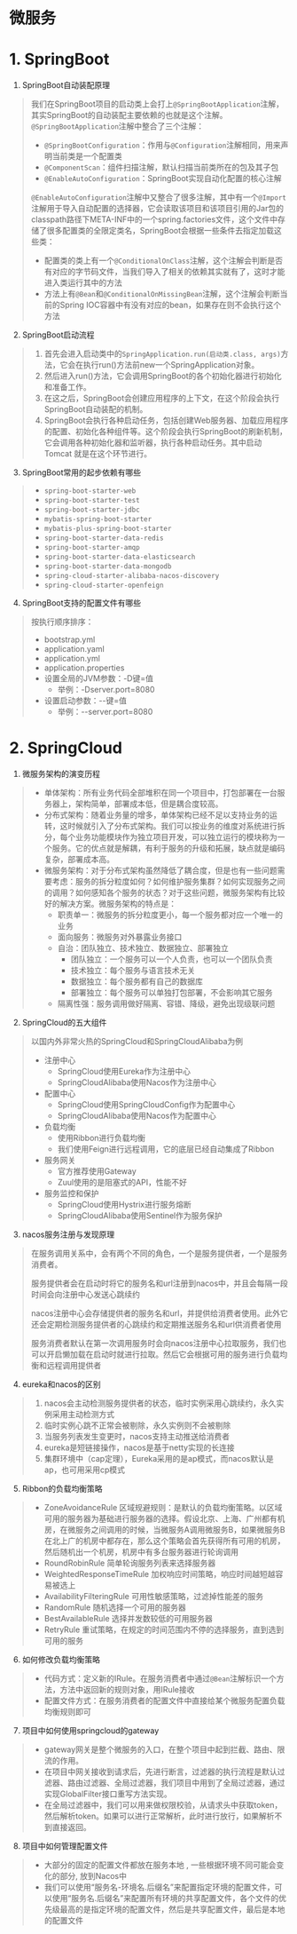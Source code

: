 # 微服务



# 1. SpringBoot

1.   SpringBoot自动装配原理

>   我们在SpringBoot项目的启动类上会打上`@SpringBootApplication`注解，其实SpringBoot的自动装配主要依赖的也就是这个注解。`@SpringBootApplication`注解中整合了三个注解：
>
>   *   `@SpringBootConfiguration`：作用与`@Configuration`注解相同，用来声明当前类是一个配置类
>   *   `@ComponentScan`：组件扫描注解，默认扫描当前类所在的包及其子包
>   *   `@EnableAutoConfiguration`：SpringBoot实现自动化配置的核心注解
>
>   `@EnableAutoConfiguration`注解中又整合了很多注解，其中有一个`@Import`注解用于导入自动配置的选择器，它会读取该项目和该项目引用的Jar包的classpath路径下META-INF中的一个spring.factories文件，这个文件中存储了很多配置类的全限定类名，SpringBoot会根据一些条件去指定加载这些类：
>
>   *   配置类的类上有一个`@ConditionalOnClass`注解，这个注解会判断是否有对应的字节码文件，当我们导入了相关的依赖其实就有了，这时才能进入类运行其中的方法
>   *   方法上有`@Bean`和`@ConditionalOnMissingBean`注解，这个注解会判断当前的Spring IOC容器中有没有对应的bean，如果存在则不会执行这个方法

 

2.   SpringBoot启动流程

>   1.   首先会进入启动类中的`SpringApplication.run(启动类.class, args)`方法，它会在执行run()方法前new一个SpringApplication对象。
>   2.   然后进入run()方法，它会调用SpringBoot的各个初始化器进行初始化和准备工作。
>   3.   在这之后，SpringBoot会创建应用程序的上下文，在这个阶段会执行SpringBoot自动装配的机制。
>   4.   SpringBoot会执行各种启动任务，包括创建Web服务器、加载应用程序的配置、初始化各种组件等。这个阶段会执行SpringBoot的刷新机制，它会调用各种初始化器和监听器，执行各种启动任务。其中启动Tomcat 就是在这个环节进行。



3.   SpringBoot常用的起步依赖有哪些

>   *   `spring-boot-starter-web`
>   *   `spring-boot-starter-test`
>   *   `spring-boot-starter-jdbc`
>   *   `mybatis-spring-boot-starter`
>   *   `mybatis-plus-spring-boot-starter`
>   *   `spring-boot-starter-data-redis`
>   *   `spring-boot-starter-amqp`
>   *   `spring-boot-starter-data-elasticsearch`
>   *   `spring-boot-starter-data-mongodb`
>   *   `spring-cloud-starter-alibaba-nacos-discovery`
>   *   `spring-cloud-starter-openfeign`



4.   SpringBoot支持的配置文件有哪些

>   按执行顺序排序：
>
>   *   bootstrap.yml
>   *   application.yaml
>   *   application.yml
>   *   application.properties
>   *   设置全局的JVM参数：-D键=值
>       *   举例：-Dserver.port=8080
>   *   设置启动参数：--键=值
>       *   举例：--server.port=8080



# 2. SpringCloud

1.   微服务架构的演变历程

>   *   单体架构：所有业务代码全部堆积在同一个项目中，打包部署在一台服务器上，架构简单，部署成本低，但是耦合度较高。
>   *   分布式架构：随着业务量的增多，单体架构已经不足以支持业务的运转，这时候就引入了分布式架构。我们可以按业务的维度对系统进行拆分，每个业务功能模块作为独立项目开发，可以独立运行的模块称为一个服务。它的优点就是解耦，有利于服务的升级和拓展，缺点就是编码复杂，部署成本高。
>   *   微服务架构：对于分布式架构虽然降低了耦合度，但是也有一些问题需要考虑：服务的拆分粒度如何？如何维护服务集群？如何实现服务之间的调用？如何感知各个服务的状态？对于这些问题，微服务架构有比较好的解决方案。微服务架构的特点是：
>       *   职责单一：微服务的拆分粒度更小，每一个服务都对应一个唯一的业务
>       *   面向服务：微服务对外暴露业务接口
>       *   自治：团队独立、技术独立、数据独立、部署独立
>           *   团队独立：一个服务可以一个人负责，也可以一个团队负责
>           *   技术独立：每个服务与语言技术无关
>           *   数据独立：每个服务都有自己的数据库
>           *   部署独立：每个服务可以单独打包部署，不会影响其它服务
>       *   隔离性强：服务调用做好隔离、容错、降级，避免出现级联问题



2.   SpringCloud的五大组件

>   以国内外非常火热的SpringCloud和SpringCloudAlibaba为例
>
>   *   注册中心
>       *   SpringCloud使用Eureka作为注册中心
>       *   SpringCloudAlibaba使用Nacos作为注册中心
>   *   配置中心
>       *   SpringCloud使用SpringCloudConfig作为配置中心
>       *   SpringCloudAlibaba使用Nacos作为配置中心
>   *   负载均衡
>       *   使用Ribbon进行负载均衡
>       *   我们使用Feign进行远程调用，它的底层已经自动集成了Ribbon
>   *   服务网关
>       *   官方推荐使用Gateway
>       *   Zuul使用的是阻塞式的API，性能不好
>   *   服务监控和保护
>       *   SpringCloud使用Hystrix进行服务熔断
>       *   SpringCloudAlibaba使用Sentinel作为服务保护



3.   nacos服务注册与发现原理

>   在服务调用关系中，会有两个不同的角色，一个是服务提供者，一个是服务消费者。
>
>   服务提供者会在启动时将它的服务名和url注册到nacos中，并且会每隔一段时间会向注册中心发送心跳续约
>
>   nacos注册中心会存储提供者的服务名和url，并提供给消费者使用。此外它还会定期检测服务提供者的心跳续约和定期推送服务名和url供消费者使用
>
>   服务消费者默认在第一次调用服务时会向nacos注册中心拉取服务，我们也可以开启懒加载在启动时就进行拉取。然后它会根据可用的服务进行负载均衡和远程调用提供者



4.   eureka和nacos的区别

>   1.   nacos会主动检测服务提供者的状态，临时实例采用心跳续约，永久实例采用主动检测方式
>   2.   临时实例心跳不正常会被剔除，永久实例则不会被剔除
>   3.   当服务列表发生变更时，nacos支持主动推送给消费者
>   4.   eureka是短链接操作，nacos是基于netty实现的长连接
>   5.   集群环境中（cap定理），Eureka采用的是ap模式，而nacos默认是ap，也可用采用cp模式



5.   Ribbon的负载均衡策略

>   *   ZoneAvoidanceRule  区域规避规则：是默认的负载均衡策略。以区域可用的服务器为基础进行服务器的选择。假设北京、上海、广州都有机房，在微服务之间调用的时候，当微服务A调用微服务B，如果微服务B在北上广的机房中都存在，那么这个策略会首先获得所有可用的机房，然后随机出一个机房，机房中有多台服务器进行轮询调用
>   *   RoundRobinRule  简单轮询服务列表来选择服务器
>   *   WeightedResponseTimeRule  加权响应时间策略，响应时间越短越容易被选上
>   *   AvailabilityFilteringRule  可用性敏感策略，过滤掉性能差的服务
>   *   RandomRule  随机选择一个可用的服务器
>   *   BestAvailableRule  选择并发数较低的可用服务器
>   *   RetryRule  重试策略，在规定的时间范围内不停的选择服务，直到选到可用的服务



6.   如何修改负载均衡策略

>   *   代码方式：定义新的IRule。在服务消费者中通过`@Bean`注解标识一个方法，方法中返回新的规则对象，用IRule接收
>   *   配置文件方式：在服务消费者的配置文件中直接给某个微服务配置负载均衡规则即可



7.   项目中如何使用springcloud的gateway

>   *   gateway网关是整个微服务的入口，在整个项目中起到拦截、路由、限流的作用。
>   *   在项目中网关接收到请求后，先进行断言，过滤器的执行流程是默认过滤器、路由过滤器、全局过滤器，我们项目中用到了全局过滤器，通过实现GlobalFilter接口重写方法实现。
>   *   在全局过滤器中，我们可以用来做权限校验，从请求头中获取token，然后解析token。如果可以进行正常解析，此时进行放行，如果解析不到直接返回。



8.   项目中如何管理配置文件

>   *   大部分的固定的配置文件都放在服务本地 , 一些根据环境不同可能会变化的部分, 放到Nacos中
>   *   我们可以使用“服务名-环境名.后缀名”来配置指定环境的配置文件，可以使用“服务名.后缀名”来配置所有环境的共享配置文件，各个文件的优先级最高的是指定环境的配置文件，然后是共享配置文件，最后是本地的配置文件
